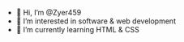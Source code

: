 - 👋 Hi, I’m @Zyer459
- 👀 I’m interested in software & web development 
- 🌱 I’m currently learning HTML & CSS

<!---
Zyer459/Zyer459 is a ✨ special ✨ repository because its `README.md` (this file) appears on your GitHub profile.
You can click the Preview link to take a look at your changes.
--->
